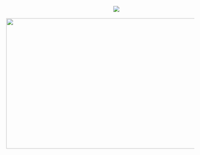 &emsp; &emsp; &emsp; &emsp; &emsp; &emsp; &emsp; &emsp; &emsp; &emsp; &emsp; &emsp; &emsp; &emsp; &emsp; &emsp; ![](https://komarev.com/ghpvc/?username=yutanejohiel&color=grey&style=plastic&label=dolls&abbreviated=true)

<p align="center">
  <img width="630" height="350" src="https://files.catbox.moe/0mf1r4.gif">
</p>
 
